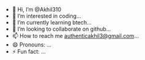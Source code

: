 - 👋 Hi, I’m @Akhil310
- 👀 I’m interested in coding...
- 🌱 I’m currently learning btech...
- 💞️ I’m looking to collaborate on github...
- 📫 How to reach me authenticakhil3@gmail.com...
- 😄 Pronouns: ...
- ⚡ Fun fact: ...

<!---
Akhil310/Akhil310 is a ✨ special ✨ repository because its `README.md` (this file) appears on your GitHub profile.
You can click the Preview link to take a look at your changes.
--->
